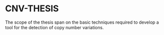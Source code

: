 # CNV-THESIS
The scope of the thesis span on the basic techniques required to develop a tool for the detection of copy number variations.

